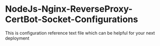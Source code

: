 # NodeJs-Nginx-ReverseProxy-CertBot-Socket-Configurations
This is configuration reference text file which can be helpful for your next deployment
